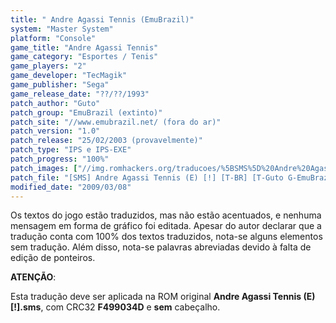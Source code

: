 ```yaml
---
title: " Andre Agassi Tennis (EmuBrazil)"
system: "Master System"
platform: "Console"
game_title: "Andre Agassi Tennis"
game_category: "Esportes / Tenis"
game_players: "2"
game_developer: "TecMagik"
game_publisher: "Sega"
game_release_date: "??/??/1993"
patch_author: "Guto"
patch_group: "EmuBrazil (extinto)"
patch_site: "//www.emubrazil.net/ (fora do ar)"
patch_version: "1.0"
patch_release: "25/02/2003 (provavelmente)"
patch_type: "IPS e IPS-EXE"
patch_progress: "100%"
patch_images: ["//img.romhackers.org/traducoes/%5BSMS%5D%20Andre%20Agassi%20Tennis%20-%20EmuBrazil%20-%201.png","//img.romhackers.org/traducoes/%5BSMS%5D%20Andre%20Agassi%20Tennis%20-%20EmuBrazil%20-%202.png","//img.romhackers.org/traducoes/%5BSMS%5D%20Andre%20Agassi%20Tennis%20-%20EmuBrazil%20-%203.png"]
patch_file: "[SMS] Andre Agassi Tennis (E) [!] [T-BR] [T-Guto G-EmuBrazil] [V-1.0 P-100% A-2003].zip"
modified_date: "2009/03/08"
---
```

Os textos do jogo estão traduzidos, mas não estão acentuados, e nenhuma mensagem em forma de gráfico foi editada. Apesar do autor declarar que a tradução conta com 100% dos textos traduzidos, nota-se alguns elementos sem tradução. Além disso, nota-se palavras abreviadas devido à falta de edição de ponteiros.

<b>ATENÇÃO</b>:

Esta tradução deve ser aplicada na ROM original <b>Andre Agassi Tennis (E) [!].sms</b>, com CRC32 <b>F499034D</b> e <b>sem</b> cabeçalho.
